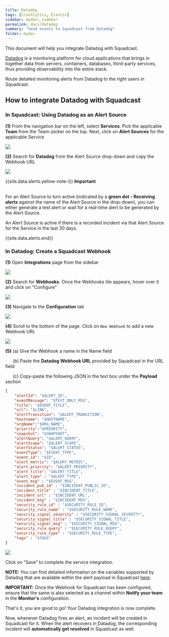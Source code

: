 ```yaml
---
title: Datadog
tags: [Crashlytics, Elastic]
sidebar: mydoc\_sidebar
permalink: docs/datadog
summary: "Send events to Squadcast from Datadog"
folder: mydoc
---
```


This document will help you integrate Datadog with Squadcast.

[Datadog](https://www.datadoghq.com/) is a monitoring platform for cloud applications that brings in together data from servers, containers, databases, third-party services, thus providing observability into the entire stack. 

Route detailed monitoring alerts from Datadog to the right users in Squadcast.

## How to integrate Datadog with Squadcast

### In Squadcast: Using Datadog as an Alert Source

**(1)** From the navigation bar on the left, select **Services**. Pick the applicable **Team** from the Team-picker on the top. Next, click on **Alert Sources** for the applicable Service

![](../.gitbook/assets/alert\_source\_1.png)

**(2)** Search for **Datadog** from the Alert Source drop-down and copy the Webhook URL 

![](../.gitbook/assets/datadog\_1.png)

{{site.data.alerts.yellow-note-i}}
<b>Important</b><br/><br/>
<p>For an Alert Source to turn active (indicated by a <b>green dot - Receiving alerts</b> against the name of the Alert Source in the drop-down), you can either generate a test alert or wait for a real-time alert to be generated by the Alert Source.</p>
<p>An Alert Source is active if there is a recorded incident via that Alert Source for the Service in the last 30 days.</p>
{{site.data.alerts.end}}

### In Datadog: Create a Squadcast Webhook

**(1)** Open **Integrations** page from the sidebar

![](../.gitbook/assets/datadog\_2.png)

**(2)** Search for **Webhooks**. Once the Webhooks tile appears, hover over it and click on "Configure"

![](../.gitbook/assets/datadog\_3.png)

**(3)** Navigate to the **Configuration** tab

![](../.gitbook/assets/datadog\_4.png)

**(4)** Scroll to the bottom of the page. Click on `New Webhook` to add a new Webhook URL

![](../.gitbook/assets/datadog\_5.png)

**(5)** (a) Give the Webhook a name in the Name field

      (b) Paste the **Datadog Webhook URL** provided by Squadcast in the URL field

      (c) Copy-paste the following JSON in the text box under the **Payload** section

```json
{
    "alertId": "$ALERT_ID",
    "eventMessage": "$TEXT_ONLY_MSG",
    "title": "$EVENT_TITLE",
    "url": "$LINK",
    "alertTransition": "$ALERT_TRANSITION",
    "hostname": "$HOSTNAME",
    "orgName":"$ORG_NAME",
    "priority":"$PRIORITY",
    "snapshot": "$SNAPSHOT",
    "alertQuery": "$ALERT_QUERY",
    "alertScope": "$ALERT_SCOPE",
    "alertStatus": "$ALERT_STATUS",
    "eventType": "$EVENT_TYPE",
    "event_id": "$ID",
    "alert_metric": "$ALERT_METRIC",
    "alert_priority": "$ALERT_PRIORITY",
    "alert_title": "$ALERT_TITLE",
    "alert_type" : "$ALERT_TYPE",
    "event_msg" : "$EVENT_MSG",
    "incident_pub_id" : "$INCIDENT_PUBLIC_ID",
    "incident_title" : "$INCIDENT_TITLE",
    "incident_url" : "$INCIDENT_URL",
    "incident_msg" : "$INCIDENT_MSG",
    "security_rule_id" : "$SECURITY_RULE_ID",
    "security_rule_name" : "$SECURITY_RULE_NAME",
    "security_signal_severity" : "$SECURITY_SIGNAL_SEVERITY",
    "security_signal_title" : "$SECURITY_SIGNAL_TITLE",
    "security_signal_msg" : "$SECURITY_SIGNAL_MSG",
    "security_rule_query" : "$SECURITY_RULE_QUERY",
    "security_rule_type" : "$SECURITY_RULE_TYPE",
    "tags" : "$TAGS"
}
```

![](../.gitbook/assets/datadog\_6.png)

Click on “Save” to complete the service integration.

**NOTE:** You can find detailed information on the variables supported by Datadog that are available within the alert payload in Squadcast [here](https://docs.datadoghq.com/integrations/webhooks/).

**IMPORTANT:** Once the Webhook for Squadcast has been configured, ensure that the same is also selected as a channel within **Notify your team** in the **Monitor's** configuration.

That's it, you are good to go! Your Datadog integration is now complete.

Now, whenever Datadog fires an alert, an incident will be created in Squadcast for it. When the alert recovers in Datadog, the corresponding incident will **automatically get resolved** in Squadcast as well.